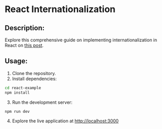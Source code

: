 # React Internationalization

## Description:
Explore this comprehensive guide on implementing internationalization in React on [this post](https://flors.rucev.com/blog/react-translate-paths).

## Usage:
1. Clone the repository.
2. Install dependencies:
```bash
cd react-example
npm install
```
3. Run the development server:
```bash
npm run dev
```
4. Explore the live application at [http://localhost:3000]()